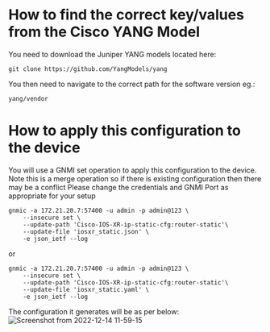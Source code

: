 # How to find the correct key/values from the Cisco YANG Model

You need to download the Juniper YANG models located here:

`git clone https://github.com/YangModels/yang`

You then need to navigate to the correct path for the software version eg.:

`yang/vendor`

 
 # How to apply this configuration to the device
 
 You will use a GNMI set operation to apply this configuration to the device. 
 Note this is a merge operation so if there is existing configuration then there may be a conflict
 Please change the credentials and GNMI Port as appropriate for your setup

```
gnmic -a 172.21.20.7:57400 -u admin -p admin@123 \
    --insecure set \
    --update-path 'Cisco-IOS-XR-ip-static-cfg:router-static'\
    --update-file 'iosxr_static.json' \
    -e json_ietf --log
```

or

```
gnmic -a 172.21.20.7:57400 -u admin -p admin@123 \
    --insecure set \
    --update-path 'Cisco-IOS-XR-ip-static-cfg:router-static'\
    --update-file 'iosxr_static.yaml' \
    -e json_ietf --log
```
The configuration it generates will be as per below:
![Screenshot from 2022-12-14 11-59-15](https://user-images.githubusercontent.com/63735312/207590207-b69fd07a-1d29-4d93-aac0-001153c8447c.png)

